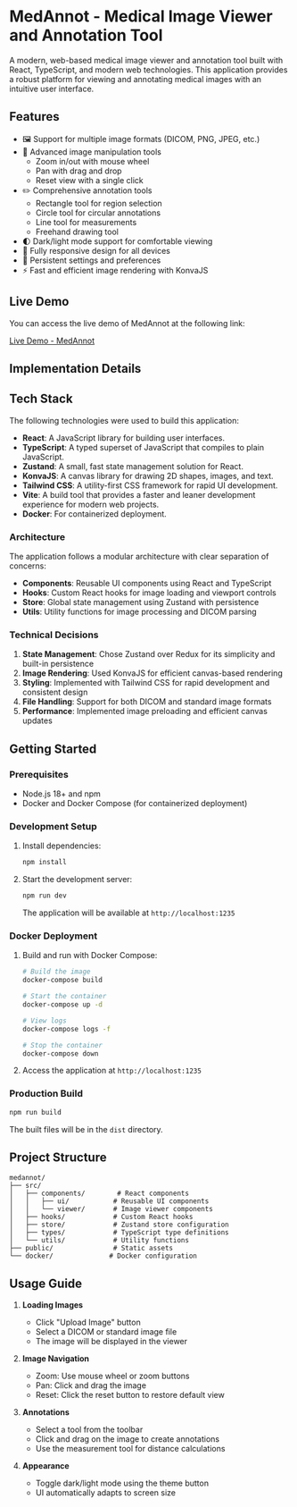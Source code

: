 # MedAnnot - Medical Image Viewer and Annotation Tool

A modern, web-based medical image viewer and annotation tool built with React, TypeScript, and modern web technologies. This application provides a robust platform for viewing and annotating medical images with an intuitive user interface.

## Features

- 🖼️ Support for multiple image formats (DICOM, PNG, JPEG, etc.)
- 🎨 Advanced image manipulation tools
  - Zoom in/out with mouse wheel
  - Pan with drag and drop
  - Reset view with a single click
- ✏️ Comprehensive annotation tools
  - Rectangle tool for region selection
  - Circle tool for circular annotations
  - Line tool for measurements
  - Freehand drawing tool
- 🌓 Dark/light mode support for comfortable viewing
- 📱 Fully responsive design for all devices
- 💾 Persistent settings and preferences
- ⚡ Fast and efficient image rendering with KonvaJS

## Live Demo

You can access the live demo of MedAnnot at the following link:

[Live Demo - MedAnnot](https://deeps-03.github.io/MedAnnot/)

## Implementation Details

## Tech Stack

The following technologies were used to build this application:

- **React**: A JavaScript library for building user interfaces.
- **TypeScript**: A typed superset of JavaScript that compiles to plain JavaScript.
- **Zustand**: A small, fast state management solution for React.
- **KonvaJS**: A canvas library for drawing 2D shapes, images, and text.
- **Tailwind CSS**: A utility-first CSS framework for rapid UI development.
- **Vite**: A build tool that provides a faster and leaner development experience for modern web projects.
- **Docker**: For containerized deployment.

### Architecture

The application follows a modular architecture with clear separation of concerns:

- **Components**: Reusable UI components using React and TypeScript
- **Hooks**: Custom React hooks for image loading and viewport controls
- **Store**: Global state management using Zustand with persistence
- **Utils**: Utility functions for image processing and DICOM parsing

### Technical Decisions

1. **State Management**: Chose Zustand over Redux for its simplicity and built-in persistence
2. **Image Rendering**: Used KonvaJS for efficient canvas-based rendering
3. **Styling**: Implemented with Tailwind CSS for rapid development and consistent design
4. **File Handling**: Support for both DICOM and standard image formats
5. **Performance**: Implemented image preloading and efficient canvas updates

## Getting Started

### Prerequisites

- Node.js 18+ and npm
- Docker and Docker Compose (for containerized deployment)

### Development Setup

1. Install dependencies:
   ```bash
   npm install
   ```

2. Start the development server:
   ```bash
   npm run dev
   ```

   The application will be available at `http://localhost:1235`

### Docker Deployment

1. Build and run with Docker Compose:
   ```bash
   # Build the image
   docker-compose build

   # Start the container
   docker-compose up -d

   # View logs
   docker-compose logs -f

   # Stop the container
   docker-compose down
   ```

2. Access the application at `http://localhost:1235`

### Production Build

```bash
npm run build
```

The built files will be in the `dist` directory.

## Project Structure

```
medannot/
├── src/
│   ├── components/        # React components
│   │   ├── ui/           # Reusable UI components
│   │   └── viewer/       # Image viewer components
│   ├── hooks/            # Custom React hooks
│   ├── store/            # Zustand store configuration
│   ├── types/            # TypeScript type definitions
│   └── utils/            # Utility functions
├── public/               # Static assets
└── docker/              # Docker configuration
```

## Usage Guide

1. **Loading Images**
   - Click "Upload Image" button
   - Select a DICOM or standard image file
   - The image will be displayed in the viewer

2. **Image Navigation**
   - Zoom: Use mouse wheel or zoom buttons
   - Pan: Click and drag the image
   - Reset: Click the reset button to restore default view

3. **Annotations**
   - Select a tool from the toolbar
   - Click and drag on the image to create annotations
   - Use the measurement tool for distance calculations

4. **Appearance**
   - Toggle dark/light mode using the theme button
   - UI automatically adapts to screen size


